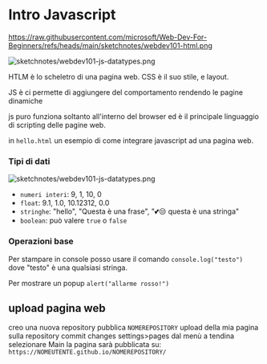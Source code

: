 # Intro Javascript

https://raw.githubusercontent.com/microsoft/Web-Dev-For-Beginners/refs/heads/main/sketchnotes/webdev101-html.png

![sketchnotes/webdev101-js-datatypes.png](https://raw.githubusercontent.com/microsoft/Web-Dev-For-Beginners/refs/heads/main/sketchnotes/webdev101-js-datatypes.png)

HTLM è lo scheletro di una pagina web.
CSS è il suo stile, e layout.

JS è ci permette di aggiungere del comportamento rendendo le pagine dinamiche

js puro funziona soltanto all'interno del browser ed è il principale linguaggio di scripting delle pagine web.

in `hello.html` un esempio di come integrare javascript ad una pagina web.

### Tipi di dati
![sketchnotes/webdev101-js-datatypes.png](https://raw.githubusercontent.com/microsoft/Web-Dev-For-Beginners/refs/heads/main/sketchnotes/webdev101-js-datatypes.png)

- `numeri interi`: 9, 1, 10, 0
- `float`: 9.1, 1.0, 10.12312, 0.0
- `stringhe`: "hello", "Questa è una frase", "💕😒 questa è una stringa"
- `boolean`: può valere `true` o `false`

### Operazioni base

Per stampare in console posso usare il comando `console.log("testo")`
dove "testo" è una qualsiasi stringa.

Per mostrare un popup `alert("allarme rosso!")`

## upload pagina web
creo una nuova repository pubblica `NOMEREPOSITORY`
upload della mia pagina sulla repository
commit changes
settings>pages dal menù a tendina selezionare Main
la pagina sarà pubblicata su: `https://NOMEUTENTE.github.io/NOMEREPOSITORY/`